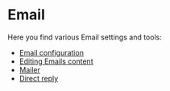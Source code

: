 # Email

Here you find various Email settings and tools:

- [Email configuration](setup/)
- [Editing Emails content](editing-emails-content/)
- [Mailer](mailer/)
- [Direct reply](direct-reply/)
